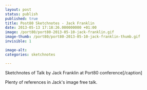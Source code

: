 ```yaml
---
layout: post
status: publish
published: true
title: Post80 Sketchnotes - Jack Franklin
date: 2013-05-13 17:18:26.000000000 +01:00
image: /port80/port80-2013-05-10-jack-franklin.gif
image-thumb: /port80/port80-2013-05-10-jack-franklin-thumb.gif
invisible: 1

image-alt: 
categories: sketchnotes

---
```


Sketchnotes of Talk by Jack Franklin at Port80 conference[/caption]

Plenty of references in Jack's image free talk.
